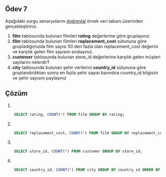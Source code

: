 ## Ödev 7

Aşağıdaki sorgu senaryolarını [dvdrental](https://www.postgresqltutorial.com/wp-content/uploads/2019/05/dvdrental.zip) örnek veri tabanı üzerinden gerçekleştiriniz.

1. **film** tablosunda bulunan filmleri **rating** değerlerine göre gruplayınız.
2. **film** tablosunda bulunan filmleri **replacement_cost** sütununa göre grupladığımızda film sayısı 50 den fazla olan replacement_cost değerini ve karşılık gelen film sayısını sıralayınız.
3. **customer** tablosunda bulunan store_id değerlerine karşılık gelen müşteri sayılarını nelerdir? 
4. **city** tablosunda bulunan şehir verilerini **country_id** sütununa göre gruplandırdıktan sonra en fazla şehir sayısı barındıra country_id bilgisini ve şehir sayısını paylaşınız

## Çözüm

1. 
``` sql
    SELECT rating, COUNT(*) FROM film GROUP BY rating;

```

2. 
``` sql
    SELECT replacement_cost, COUNT(*) FROM film GROUP BY replacement_cost HAVING COUNT(*) > 50;

```

3. 
``` sql
    SELECT store_id, COUNT(*) FROM customer GROUP BY store_id;

```

4. 
``` sql
    SELECT country_id, COUNT(*) FROM city GROUP BY country_id ORDER BY COUNT(*) DESC LIMIT 1;

```